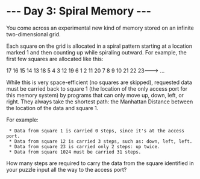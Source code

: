 # --- Day 3: Spiral Memory ---

   You come across an experimental new kind of memory stored on an infinite
   two-dimensional grid.

   Each square on the grid is allocated in a spiral pattern starting at a
   location marked 1 and then counting up while spiraling outward. For
   example, the first few squares are allocated like this:

 17  16  15  14  13
 18   5   4   3  12
 19   6   1   2  11
 20   7   8   9  10
 21  22  23---> ...

   While this is very space-efficient (no squares are skipped), requested
   data must be carried back to square 1 (the location of the only access
   port for this memory system) by programs that can only move up, down,
   left, or right. They always take the shortest path: the Manhattan Distance
   between the location of the data and square 1.

   For example:

     * Data from square 1 is carried 0 steps, since it's at the access port.
     * Data from square 12 is carried 3 steps, such as: down, left, left.
     * Data from square 23 is carried only 2 steps: up twice.
     * Data from square 1024 must be carried 31 steps.

   How many steps are required to carry the data from the square identified
   in your puzzle input all the way to the access port?

